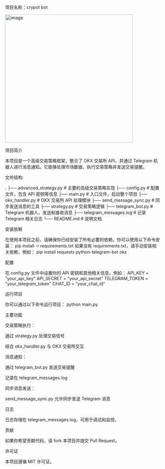 项目名称：crypot bot


<img width="416" alt="image" src="https://github.com/user-attachments/assets/c348e223-ed78-4b0f-a1f0-f386bcec378f" />



项目简介

本项目是一个高级交易策略框架，整合了 OKX 交易所 API，并通过 Telegram 机器人进行消息通知。它能够处理市场数据、执行交易策略并发送交易提醒。

文件结构:

.
├── advanced_strategy.py       # 主要的高级交易策略实现
├── config.py                  # 配置文件，包含 API 密钥等信息
├── main.py                    # 入口文件，启动整个项目
├── okx_handler.py             # OKX 交易所 API 处理模块
├── send_message_sync.py       # 同步发送消息的工具
├── strategy.py                # 交易策略逻辑
├── telegram_bot.py            # Telegram 机器人，发送和接收消息
├── telegram_messages.log      # 记录 Telegram 相关日志
└── README.md                  # 说明文档

安装依赖

在使用本项目之前，请确保你已经安装了所有必要的依赖。你可以使用以下命令安装：
pip install -r requirements.txt
如果没有 requirements.txt，请手动安装相关依赖，例如：
pip install requests python-telegram-bot okx

配置

在 config.py 文件中设置你的 API 密钥和其他相关信息，例如：
API_KEY = "your_api_key"
API_SECRET = "your_api_secret"
TELEGRAM_TOKEN = "your_telegram_token"
CHAT_ID = "your_chat_id"

运行项目

你可以通过以下命令运行项目：
python main.py

主要功能

交易策略执行：

通过 strategy.py 处理交易信号

结合 okx_handler.py 与 OKX 交易所交互

消息通知：

通过 telegram_bot.py 发送交易提醒

记录在 telegram_messages.log

同步消息发送：

send_message_sync.py 允许同步发送 Telegram 消息

日志

日志存储在 telegram_messages.log，可用于调试和监控。

贡献

如果你希望贡献代码，请 fork 本项目并提交 Pull Request。

许可证

本项目遵循 MIT 许可证。






